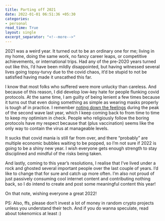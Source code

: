 ```yaml
---
title: Parting off 2021
date: 2022-01-01 06:51:36 +05:30
categories:
- personal
read_time: True
layout: single
excerpt_separator: "<!--more-->"
---
```


2021 was a weird year. It turned out to be an ordinary one for me; living in my home, doing the same work, no fancy career leaps, or competitive achievements, or international trips. Had any of the pre-2020 years turned out like this, I’d have been mildly disappointed, but having witnessed several lives going topsy-turvy due to the covid chaos, it’d be stupid to not be satisfied having made it unscathed this far.

I know that most folks who suffered were more unlucky than careless. And because of this reason, I did develop low-key hate for people flunking covid protocols. At the same time, I am guilty of being lenient a few times because it turns out that even doing something as simple as wearing masks properly is tough af in practice. I remember [noting down the feelings](https://gist.github.com/satwikkansal/91eb33ae6cfb979ae9987963e224d893) during the peak of the second wave last year, which I keep coming back to from time to time to keep my optimism in check. People who religiously follow the boring protocols have my respect because that (plus vaccination) seems like the only way to contain the virus at manageable levels.

It sucks that covid mania is still far from over, and there “probably” are multiple economic bubbles waiting to be popped, so I’m not sure if 2022 is going to be a shiny new year. I wish everyone gets enough strength to stay disciplined and mindful of the risks being taken.

And lastly, coming to this year’s resolutions, I realise that I’ve lived under a rock and ghosted several important people over the last couple of years. I’d like to change that for sure and catch up more often. I’m also not proud of just passively consuming cool internet content and contributing nothing back, so I do intend to create and post some meaningful content this year!

On that note, wishing everyone a great 2022!

PS: Also, ffs, please don’t invest a lot of money in random crypto projects unless you understand their tech. And if you do wanna speculate, read about tokenomics at least :)